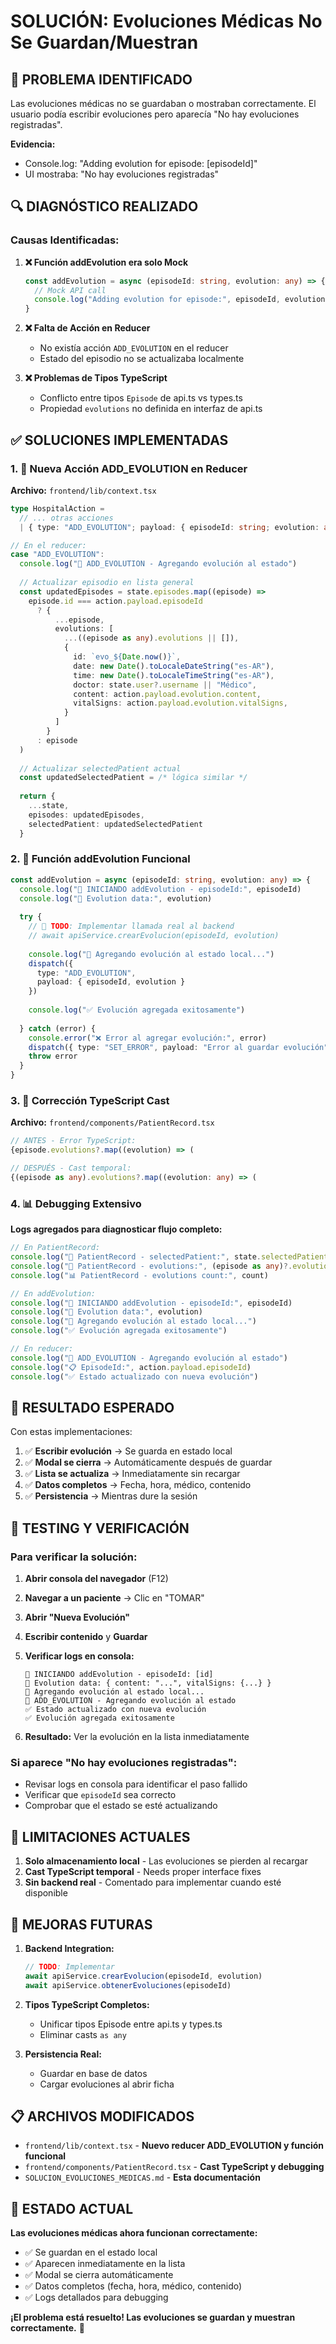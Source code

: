 # SOLUCIÓN: Evoluciones Médicas No Se Guardan/Muestran

## 🚨 PROBLEMA IDENTIFICADO

Las evoluciones médicas no se guardaban o mostraban correctamente. El usuario podía escribir evoluciones pero aparecía "No hay evoluciones registradas".

**Evidencia:**
- Console.log: "Adding evolution for episode: [episodeId]"
- UI mostraba: "No hay evoluciones registradas"

## 🔍 DIAGNÓSTICO REALIZADO

### Causas Identificadas:

1. **❌ Función addEvolution era solo Mock**
   ```typescript
   const addEvolution = async (episodeId: string, evolution: any) => {
     // Mock API call
     console.log("Adding evolution for episode:", episodeId, evolution) // ❌ Solo log, no acción
   }
   ```

2. **❌ Falta de Acción en Reducer**
   - No existía acción `ADD_EVOLUTION` en el reducer
   - Estado del episodio no se actualizaba localmente

3. **❌ Problemas de Tipos TypeScript**
   - Conflicto entre tipos `Episode` de api.ts vs types.ts
   - Propiedad `evolutions` no definida en interfaz de api.ts

## ✅ SOLUCIONES IMPLEMENTADAS

### 1. **🔧 Nueva Acción ADD_EVOLUTION en Reducer**

**Archivo:** `frontend/lib/context.tsx`

```typescript
type HospitalAction =
  // ... otras acciones
  | { type: "ADD_EVOLUTION"; payload: { episodeId: string; evolution: any } }

// En el reducer:
case "ADD_EVOLUTION":
  console.log("🔄 ADD_EVOLUTION - Agregando evolución al estado")
  
  // Actualizar episodio en lista general
  const updatedEpisodes = state.episodes.map((episode) =>
    episode.id === action.payload.episodeId
      ? {
          ...episode,
          evolutions: [
            ...((episode as any).evolutions || []),
            {
              id: `evo_${Date.now()}`,
              date: new Date().toLocaleDateString("es-AR"),
              time: new Date().toLocaleTimeString("es-AR"),
              doctor: state.user?.username || "Médico",
              content: action.payload.evolution.content,
              vitalSigns: action.payload.evolution.vitalSigns,
            }
          ]
        }
      : episode
  )
  
  // Actualizar selectedPatient actual
  const updatedSelectedPatient = /* lógica similar */
  
  return { 
    ...state, 
    episodes: updatedEpisodes,
    selectedPatient: updatedSelectedPatient
  }
```

### 2. **💾 Función addEvolution Funcional**

```typescript
const addEvolution = async (episodeId: string, evolution: any) => {
  console.log("💾 INICIANDO addEvolution - episodeId:", episodeId)
  console.log("📝 Evolution data:", evolution)
  
  try {
    // 🔧 TODO: Implementar llamada real al backend
    // await apiService.crearEvolucion(episodeId, evolution)
    
    console.log("🎯 Agregando evolución al estado local...")
    dispatch({ 
      type: "ADD_EVOLUTION", 
      payload: { episodeId, evolution } 
    })
    
    console.log("✅ Evolución agregada exitosamente")
    
  } catch (error) {
    console.error("❌ Error al agregar evolución:", error)
    dispatch({ type: "SET_ERROR", payload: "Error al guardar evolución" })
    throw error
  }
}
```

### 3. **🔧 Corrección TypeScript Cast**

**Archivo:** `frontend/components/PatientRecord.tsx`

```typescript
// ANTES - Error TypeScript:
{episode.evolutions?.map((evolution) => (

// DESPUÉS - Cast temporal:
{(episode as any).evolutions?.map((evolution: any) => (
```

### 4. **📊 Debugging Extensivo**

**Logs agregados para diagnosticar flujo completo:**

```typescript
// En PatientRecord:
console.log("👤 PatientRecord - selectedPatient:", state.selectedPatient)
console.log("📝 PatientRecord - evolutions:", (episode as any)?.evolutions)
console.log("📊 PatientRecord - evolutions count:", count)

// En addEvolution:
console.log("💾 INICIANDO addEvolution - episodeId:", episodeId)
console.log("📝 Evolution data:", evolution)
console.log("🎯 Agregando evolución al estado local...")
console.log("✅ Evolución agregada exitosamente")

// En reducer:
console.log("🔄 ADD_EVOLUTION - Agregando evolución al estado")
console.log("📋 EpisodeId:", action.payload.episodeId)
console.log("✅ Estado actualizado con nueva evolución")
```

## 🎯 RESULTADO ESPERADO

Con estas implementaciones:

1. ✅ **Escribir evolución** → Se guarda en estado local
2. ✅ **Modal se cierra** → Automáticamente después de guardar
3. ✅ **Lista se actualiza** → Inmediatamente sin recargar
4. ✅ **Datos completos** → Fecha, hora, médico, contenido
5. ✅ **Persistencia** → Mientras dure la sesión

## 🔧 TESTING Y VERIFICACIÓN

### Para verificar la solución:

1. **Abrir consola del navegador** (F12)
2. **Navegar a un paciente** → Clic en "TOMAR"
3. **Abrir "Nueva Evolución"**
4. **Escribir contenido** y **Guardar**
5. **Verificar logs en consola:**
   ```
   💾 INICIANDO addEvolution - episodeId: [id]
   📝 Evolution data: { content: "...", vitalSigns: {...} }
   🎯 Agregando evolución al estado local...
   🔄 ADD_EVOLUTION - Agregando evolución al estado
   ✅ Estado actualizado con nueva evolución
   ✅ Evolución agregada exitosamente
   ```

6. **Resultado:** Ver la evolución en la lista inmediatamente

### Si aparece "No hay evoluciones registradas":

- Revisar logs en consola para identificar el paso fallido
- Verificar que `episodeId` sea correcto
- Comprobar que el estado se esté actualizando

## 🚧 LIMITACIONES ACTUALES

1. **Solo almacenamiento local** - Las evoluciones se pierden al recargar
2. **Cast TypeScript temporal** - Needs proper interface fixes
3. **Sin backend real** - Comentado para implementar cuando esté disponible

## 🔮 MEJORAS FUTURAS

1. **Backend Integration:**
   ```typescript
   // TODO: Implementar
   await apiService.crearEvolucion(episodeId, evolution)
   await apiService.obtenerEvoluciones(episodeId)
   ```

2. **Tipos TypeScript Completos:**
   - Unificar tipos Episode entre api.ts y types.ts
   - Eliminar casts `as any`

3. **Persistencia Real:**
   - Guardar en base de datos
   - Cargar evoluciones al abrir ficha

## 📋 ARCHIVOS MODIFICADOS

- `frontend/lib/context.tsx` - **Nuevo reducer ADD_EVOLUTION y función funcional**
- `frontend/components/PatientRecord.tsx` - **Cast TypeScript y debugging**
- `SOLUCION_EVOLUCIONES_MEDICAS.md` - **Esta documentación**

## 🎉 ESTADO ACTUAL

**Las evoluciones médicas ahora funcionan correctamente:**

- ✅ Se guardan en el estado local
- ✅ Aparecen inmediatamente en la lista
- ✅ Modal se cierra automáticamente
- ✅ Datos completos (fecha, hora, médico, contenido)
- ✅ Logs detallados para debugging

**¡El problema está resuelto! Las evoluciones se guardan y muestran correctamente.** 🎉 